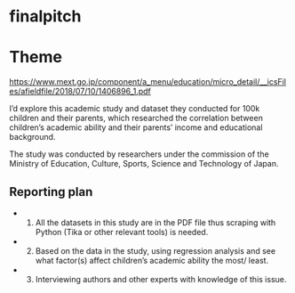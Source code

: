 # finalpitch


# Theme
https://www.mext.go.jp/component/a_menu/education/micro_detail/__icsFiles/afieldfile/2018/07/10/1406896_1.pdf 

I’d explore this academic study and dataset they conducted for 100k children and their parents, which researched the correlation between children’s academic ability and their parents’ income and educational background. 

The study was conducted by researchers under the commission of the Ministry of Education, Culture, Sports, Science and Technology of Japan. 


## Reporting plan
- 1) All the datasets in this study are in the PDF file thus scraping with Python (Tika or other relevant tools) is needed. 

- 2) Based on the data in the study, using regression analysis and see what factor(s) affect children’s academic ability the most/ least. 

- 3) Interviewing authors and other experts with knowledge of this issue.
